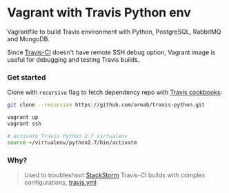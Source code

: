# Vagrant with Travis Python env
Vagrantfile to build Travis environment with Python, PostgreSQL, RabbitMQ and MongoDB.

Since [Travis-CI](https://travis-ci.org/) doesn't have remote SSH debug option, Vagrant image is useful for debugging and testing Travis builds.

### Get started
Clone with `recursive` flag to fetch dependency repo with [Travis cookbooks](https://github.com/travis-ci/travis-cookbooks/):
```sh
git clone --recursive https://github.com/armab/travis-python.git

vagrant up
vagrant ssh

# activate Travis Python 2.7 virtualenv
source ~/virtualenv/python2.7/bin/activate
```

### Why?
> Used to troubleshoot [StackStorm](https://github.com/StackStorm/st2/blob/master/.travis.yml) Travis-CI builds with complex configurations, [travis.yml](https://github.com/StackStorm/st2/blob/master/.travis.yml)
